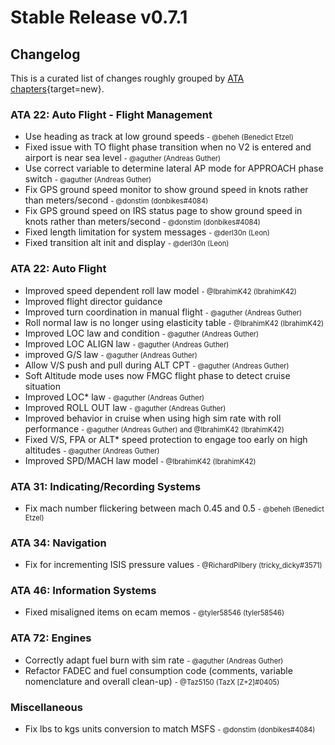 # Stable Release v0.7.1


<style>

.md-typeset ol li, .md-typeset ul li {
    margin-bottom: .05em;
    margin-left: 1.25em;
}

.author {
  font-size: 0.8em
}

.feature {
  color: #00C2CC
}

</style>

## Changelog

This is a curated list of changes roughly grouped by [ATA chapters](https://en.wikipedia.org/wiki/ATA_100){target=new}.

<!--<span class="feature">&starf;</span> represent new features and functions.<br/>-->
<!--Other lines represent improvements, bug fixes or other changes.-->

<!--### ATA 21: Air Conditioning / Pressurization / Ventilation-->
<!--- <span class="feature">&starf;</span> First implementation of automatic pressurization system <span class="author"> <span class="author"> - @MJuhe (Miquel)</span>--></span>

### ATA 22: Auto Flight - Flight Management

- Use heading as track at low ground speeds <span class="author"> - @beheh (Benedict Etzel)</span>
- Fixed issue with TO flight phase transition when no V2 is entered and airport is near sea level <span class="author"> - @aguther (Andreas Guther)</span>
- Use correct variable to determine lateral AP mode for APPROACH phase switch <span class="author"> - @aguther (Andreas Guther)</span>
- Fix GPS ground speed monitor to show ground speed in knots rather than meters/second <span class="author"> - @donstim (donbikes#4084)</span>
- Fix GPS ground speed on IRS status page to show ground speed in knots rather than meters/second <span class="author"> - @donstim (donbikes#4084)</span>
- Fixed length limitation for system messages <span class="author"> - @derl30n (Leon)</span>
- Fixed transition alt init and display <span class="author"> - @derl30n (Leon)</span>

### ATA 22: Auto Flight

- Improved speed dependent roll law model <span class="author"> - @IbrahimK42 (IbrahimK42)</span>
- Improved flight director guidance
- Improved turn coordination in manual flight <span class="author"> - @aguther (Andreas Guther)</span>
- Roll normal law is no longer using elasticity table <span class="author"> - @IbrahimK42 (IbrahimK42)</span>
- Improved LOC law and condition <span class="author"> - @aguther (Andreas Guther)</span>
- Improved LOC ALIGN law <span class="author"> - @aguther (Andreas Guther)</span>
- improved G/S law <span class="author"> - @aguther (Andreas Guther)</span>
- Allow V/S push and pull during ALT CPT <span class="author"> - @aguther (Andreas Guther)</span>
- Soft Altitude mode uses now FMGC flight phase to detect cruise situation
- Improved LOC* law <span class="author"> - @aguther (Andreas Guther)</span>
- Improved ROLL OUT law <span class="author"> - @aguther (Andreas Guther)</span>
- Improved behavior in cruise when using high sim rate with roll performance <span class="author"> - @aguther (Andreas Guther) and @IbrahimK42 (IbrahimK42)</span>
- Fixed V/S, FPA or ALT* speed protection to engage too early on high altitudes <span class="author"> - @aguther (Andreas Guther)</span>
- Improved SPD/MACH law model <span class="author"> - @IbrahimK42 (IbrahimK42)</span>

<!--### ATA 23: Communications-->
<!--### ATA 24: Electrical-->
<!--### Equipment-->
<!--### Fire Protection-->
<!--### Flight Controls-->
<!--### Fuel-->
<!--### ATA 29: Hydraulic-->
<!--### Ice and Rain Protection-->

### ATA 31: Indicating/Recording Systems

- Fix mach number flickering between mach 0.45 and 0.5 <span class="author"> - @beheh (Benedict Etzel)</span>

<!--### ATA 32: Landing Gear-->
<!--### ATA 33: Lights-->

### ATA 34: Navigation

- Fix for incrementing ISIS pressure values <span class="author"> - @RichardPilbery (tricky_dicky#3571)</span>

<!--### ATA 34: Surveillance-->
<!--### Oxygen-->
<!--### Pneumatic-->
<!--### Water / Waste-->
<!--### Maintenance System-->

### ATA 46: Information Systems

- Fixed misaligned items on ecam memos <span class="author"> - @tyler58546 (tyler58546)</span>

<!--### APU-->
<!--### Doors-->
<!--### Cockpit Windows-->

### ATA 72: Engines

- Correctly adapt fuel burn with sim rate <span class="author"> - @aguther (Andreas Guther)</span>
- Refactor FADEC and fuel consumption code (comments, variable nomenclature and overall clean-up) <span class="author"> - @Taz5150 (TazX [Z+2]#0405)</span>

<!--### 3D Model / Sound / Textures / Animations-->

### Miscellaneous

- Fix lbs to kgs units conversion to match MSFS <span class="author"> - @donstim (donbikes#4084)</span>
